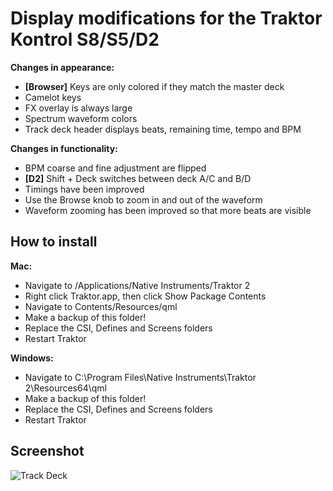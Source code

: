 # Display modifications for the Traktor Kontrol S8/S5/D2

**Changes in appearance:**

  - **[Browser]** Keys are only colored if they match the master deck
  - Camelot keys
  - FX overlay is always large
  - Spectrum waveform colors
  - Track deck header displays beats, remaining time, tempo and BPM

**Changes in functionality:**

  - BPM coarse and fine adjustment are flipped
  - **[D2]** Shift + Deck switches between deck A/C and B/D
  - Timings have been improved
  - Use the Browse knob to zoom in and out of the waveform
  - Waveform zooming has been improved so that more beats are visible

## How to install

**Mac:**

  - Navigate to /Applications/Native Instruments/Traktor 2
  - Right click Traktor.app, then click Show Package Contents
  - Navigate to Contents/Resources/qml
  - Make a backup of this folder!
  - Replace the CSI, Defines and Screens folders
  - Restart Traktor

**Windows:**

  - Navigate to C:\Program Files\Native Instruments\Traktor 2\Resources64\qml
  - Make a backup of this folder!
  - Replace the CSI, Defines and Screens folders
  - Restart Traktor

## Screenshot

![Track Deck](https://ErikMinekus.github.io/traktor-kontrol-screens/track-deck.jpg)
